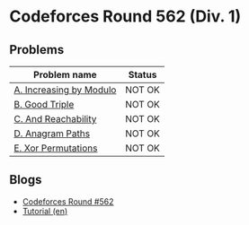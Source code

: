 # Codeforces Round 562 (Div. 1)

## Problems

|Problem name|Status|
|------------|---------|
| [A. Increasing by Modulo](problems/A._Increasing_by_Modulo.md)|NOT OK|
| [B. Good Triple](problems/B._Good_Triple.md)|NOT OK|
| [C. And Reachability](problems/C._And_Reachability.md)|NOT OK|
| [D. Anagram Paths](problems/D._Anagram_Paths.md)|NOT OK|
| [E. Xor Permutations](problems/E._Xor_Permutations.md)|NOT OK|
## Blogs

- [Codeforces Round #562](blogs/Codeforces_Round_562.md)
- [Tutorial (en)](blogs/Tutorial_(en).md)
